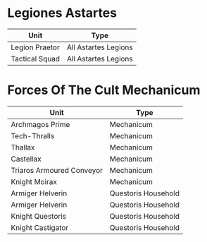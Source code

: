 # Legiones Astartes 
| Unit | Type |
| ------------- | ------------- |
| Legion Praetor | All Astartes Legions |
| Tactical Squad | All Astartes Legions |

# Forces Of The Cult Mechanicum 
| Unit | Type |
| ------------- | ------------- |
| Archmagos Prime | Mechanicum | 
| Tech-Thralls | Mechanicum | 
| Thallax | Mechanicum |
| Castellax | Mechanicum |
| Triaros Armoured Conveyor | Mechanicum |
| Knight Moirax | Mechanicum |
| Armiger Helverin | Questoris Household |
| Armiger Helverin | Questoris Household | 
| Knight Questoris | Questoris Household | 
| Knight Castigator | Questoris Household | 
